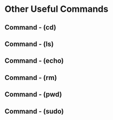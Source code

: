 # Other Useful Commands
## Command - (cd)

## Command - (ls)

## Command - (echo)

## Command - (rm)

## Command - (pwd)

## Command - (sudo)